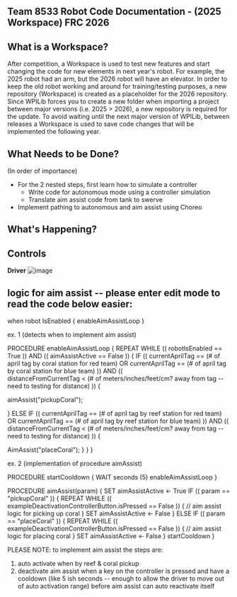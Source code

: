 Team 8533 Robot Code Documentation - (2025 Workspace) FRC 2026
----

What is a Workspace?
----
After competition, a Workspace is used to test new features and start changing the code for new elements in next year's robot. For example, the 2025 robot had an arm, but the 2026 robot will have an elevator. In order to keep the old robot working and around for training/testing purposes, a new repository (Workspace) is created as a placeholder for the 2026 repository. Since WPILib forces you to create a new folder when importing a project between major versions (i.e. 2025 > 2026), a new repository is required for the update. To avoid waiting until the next major version of WPILib, between releases a Workspace is used to save code changes that will be implemented the following year.

What Needs to be Done?
----
(In order of importance)
- For the 2 nested steps, first learn how to simulate a controller
    - Write code for autonomous mode using a controller simulation
    - Translate aim assist code from tank to swerve
- Implement pathing to autonomous and aim assist using Choreo

What's Happening?
----

Controls
----
**Driver**
![image](https://github.com/user-attachments/assets/c7b5b36a-91a4-4a2b-84b2-433caab2478b)


logic for aim assist -- please enter edit mode to read the code below easier:
----
when robot IsEnabled {
enableAimAssistLoop
}

ex. 1 (detects when to implement aim assist)

PROCEDURE enableAimAssistLoop {
REPEAT WHILE (( robotIsEnabled == True )) AND (( aimAssistActive == False )) {
IF (( currentAprilTag == (# of april tag by coral station for red team) OR currentAprilTag == (# of april tag by coral station for blue team) )) AND ((         
   distanceFromCurrentTag < (# of meters/inches/feet/cm? away from tag -- need to testing for distance) )) {
   
   aimAssist("pickupCoral");
   
} ELSE IF (( currentAprilTag == (# of april tag by reef station for red team) OR currentAprilTag == (# of april tag by reef station for blue team) )) AND (( 
             distanceFromCurrentTag < (# of meters/inches/feet/cm? away from tag -- need to testing for distance) )) {

AimAssist("placeCoral");
    }
  }
}

ex. 2 (implementation of procedure aimAssist)

PROCEDURE startCooldown {
WAIT seconds (5)
enableAimAssistLoop
}

PROCEDURE aimAssist(param) {
SET aimAssistActive <- True
IF (( param == "pickupCoral" )) {
REPEAT WHILE (( exampleDeactivationControllerButton.isPressed == False )) {
// aim assist logic for picking up coral
  }
SET aimAssistActive <- False
} ELSE IF (( param == "placeCoral" )) {
REPEAT WHILE (( exampleDeactivationControllerButton.isPressed == False )) {
// aim assist logic for placing coral
    }
SET aimAssistActive <- False
  }
startCooldown
}

PLEASE NOTE: to implement aim assist the steps are:
1) auto activate when by reef & coral pickup
2) deactivate aim assist when a key on the controller is pressed and have a cooldown (like 5 ish seconds -- enough to allow the driver to move out of auto activation range) before aim assist can auto reactivate itself





